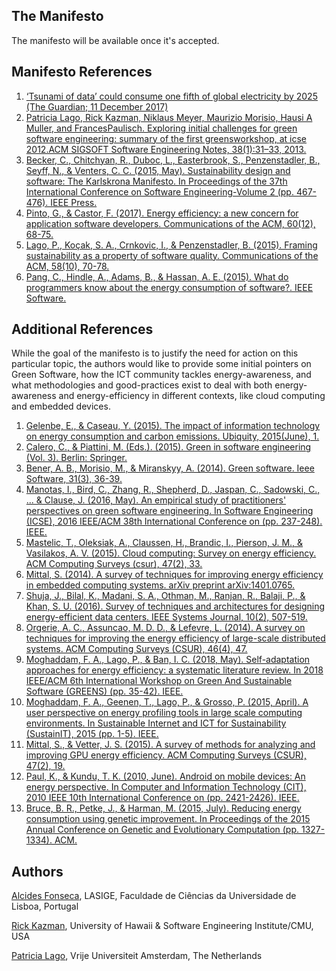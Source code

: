 ## The Manifesto

The manifesto will be available once it's accepted.

## Manifesto References

1. [‘Tsunami of data’ could consume one fifth of global electricity by 2025 (The Guardian; 11 December 2017)](https://www.theguardian.com/environment/2017/dec/11/tsunami-of-data-could-consume-fifth-global-electricity-by-2025)
2. [Patricia  Lago,  Rick  Kazman,  Niklaus  Meyer,  Maurizio  Morisio,  Hausi  A  Muller,  and  FrancesPaulisch.  Exploring initial challenges for green software engineering:  summary of the first greensworkshop, at icse 2012.ACM SIGSOFT Software Engineering Notes, 38(1):31–33, 2013.](http://greens.cs.vu.nl)
3. [Becker, C., Chitchyan, R., Duboc, L., Easterbrook, S., Penzenstadler, B., Seyff, N., & Venters, C. C. (2015, May). Sustainability design and software: The Karlskrona Manifesto. In Proceedings of the 37th International Conference on Software Engineering-Volume 2 (pp. 467-476). IEEE Press.](https://arxiv.org/abs/1410.6968)
4. [Pinto, G., & Castor, F. (2017). Energy efficiency: a new concern for application software developers. Communications of the ACM, 60(12), 68-75.](https://doi.org/10.1145/3154384)
5. [Lago, P., Koçak, S. A., Crnkovic, I., & Penzenstadler, B. (2015). Framing sustainability as a property of software quality. Communications of the ACM, 58(10), 70-78.](https://research.vu.nl/en/publications/framing-sustainability-as-a-property-of-software-quality)
6. [Pang, C., Hindle, A., Adams, B., & Hassan, A. E. (2015). What do programmers know about the energy consumption of software?. IEEE Software.](https://ieeexplore.ieee.org/document/7155416)

## Additional References

While the goal of the manifesto is to justify the need for action on this particular topic, the authors would like to provide some initial pointers on Green Software, how the ICT community tackles energy-awareness, and what methodologies and good-practices exist to deal with both energy-awareness and energy-efficiency in different contexts, like cloud computing and embedded devices.

1. [Gelenbe, E., & Caseau, Y. (2015). The impact of information technology on energy consumption and carbon emissions. Ubiquity, 2015(June), 1.](https://www.researchgate.net/profile/Erol_Gelenbe/publication/282517963_The_impact_of_information_technology_on_energy_consumption_and_carbon_emissions/links/566d609908aea0892c525812/The-impact-of-information-technology-on-energy-consumption-and-carbon-emissions.pdf)
2. [Calero, C., & Piattini, M. (Eds.). (2015). Green in software engineering (Vol. 3). Berlin: Springer.](https://link.springer.com/content/pdf/10.1007/978-3-319-08581-4.pdf)
3. [Bener, A. B., Morisio, M., & Miranskyy, A. (2014). Green software. Ieee Software, 31(3), 36-39.](https://ieeexplore.ieee.org/iel7/52/6802981/06802987.pdf)
4. [Manotas, I., Bird, C., Zhang, R., Shepherd, D., Jaspan, C., Sadowski, C., ... & Clause, J. (2016, May). An empirical study of practitioners' perspectives on green software engineering. In Software Engineering (ICSE), 2016 IEEE/ACM 38th International Conference on (pp. 237-248). IEEE.](https://ieeexplore.ieee.org/abstract/document/7886907/)
5. [Mastelic, T., Oleksiak, A., Claussen, H., Brandic, I., Pierson, J. M., & Vasilakos, A. V. (2015). Cloud computing: Survey on energy efficiency. ACM Computing Surveys (csur), 47(2), 33.](https://hal.archives-ouvertes.fr/hal-01153714/file/mastelic_13283.pdf)
6. [Mittal, S. (2014). A survey of techniques for improving energy efficiency in embedded computing systems. arXiv preprint arXiv:1401.0765.](https://arxiv.org/pdf/1401.0765.pdf)
7. [Shuja, J., Bilal, K., Madani, S. A., Othman, M., Ranjan, R., Balaji, P., & Khan, S. U. (2016). Survey of techniques and architectures for designing energy-efficient data centers. IEEE Systems Journal, 10(2), 507-519.](https://www.mcs.anl.gov/~balaji/pubs/2016/systems/systems16.energy_efficient_datacenters.pdf)
8. [Orgerie, A. C., Assuncao, M. D. D., & Lefevre, L. (2014). A survey on techniques for improving the energy efficiency of large-scale distributed systems. ACM Computing Surveys (CSUR), 46(4), 47.](https://dl.acm.org/citation.cfm?id=2532637)
9. [Moghaddam, F. A., Lago, P., & Ban, I. C. (2018, May). Self-adaptation approaches for energy efficiency: a systematic literature review. In 2018 IEEE/ACM 6th International Workshop on Green And Sustainable Software (GREENS) (pp. 35-42). IEEE.](https://research.vu.nl/ws/portalfiles/portal/57187051)
10. [Moghaddam, F. A., Geenen, T., Lago, P., & Grosso, P. (2015, April). A user perspective on energy profiling tools in large scale computing environments. In Sustainable Internet and ICT for Sustainability (SustainIT), 2015 (pp. 1-5). IEEE.](http://dare.ubvu.vu.nl/bitstream/handle/1871/54021/MoghaddamGLG15.pdf?sequence=1)
11. [Mittal, S., & Vetter, J. S. (2015). A survey of methods for analyzing and improving GPU energy efficiency. ACM Computing Surveys (CSUR), 47(2), 19.](http://citeseerx.ist.psu.edu/viewdoc/download?doi=10.1.1.753.1599&rep=rep1&type=pdf)
12. [Paul, K., & Kundu, T. K. (2010, June). Android on mobile devices: An energy perspective. In Computer and Information Technology (CIT), 2010 IEEE 10th International Conference on (pp. 2421-2426). IEEE.](https://www-bcf.usc.edu/~halfond/papers/hao13icse.pdf)
13. [Bruce, B. R., Petke, J., & Harman, M. (2015, July). Reducing energy consumption using genetic improvement. In Proceedings of the 2015 Annual Conference on Genetic and Evolutionary Computation (pp. 1327-1334). ACM.](https://doi.org/10.1145/2739480.2754752)

## Authors

[Alcides Fonseca](http://alcidesfonseca.com), LASIGE, Faculdade de Ciências da Universidade de Lisboa, Portugal

[Rick Kazman](http://shidler.hawaii.edu/directory/rick-kazman/itm), University of Hawaii & Software Engineering Institute/CMU, USA

[Patricia Lago](https://www.cs.vu.nl/~patricia/), Vrije Universiteit Amsterdam, The Netherlands
